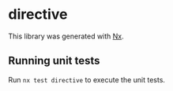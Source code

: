 # directive

This library was generated with [Nx](https://nx.dev).

## Running unit tests

Run `nx test directive` to execute the unit tests.
